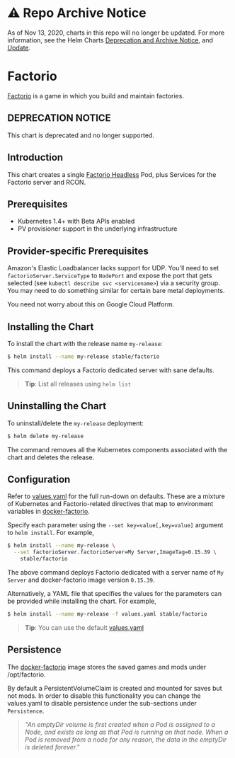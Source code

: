 # ⚠️ Repo Archive Notice

As of Nov 13, 2020, charts in this repo will no longer be updated.
For more information, see the Helm Charts [Deprecation and Archive Notice](https://github.com/nholuongut/Helmcharts#%EF%B8%8F-deprecation-and-archive-notice), and [Update](https://helm.sh/blog/charts-repo-deprecation/).

# Factorio

[Factorio](https://www.factorio.com/) is a game in which you build and maintain factories.

## DEPRECATION NOTICE

This chart is deprecated and no longer supported.

## Introduction

This chart creates a single [Factorio Headless](https://www.factorio.com/download-headless) Pod, plus Services for the Factorio server and RCON.

## Prerequisites

- Kubernetes 1.4+ with Beta APIs enabled
- PV provisioner support in the underlying infrastructure

## Provider-specific Prerequisites

Amazon's Elastic Loadbalancer lacks support for UDP. You'll need to set `factorioServer.ServiceType` to `NodePort` and expose the port that gets selected (see `kubectl describe svc <servicename>`) via a security group. You may need to do something similar for certain bare metal deployments.

You need not worry about this on Google Cloud Platform.

## Installing the Chart

To install the chart with the release name `my-release`:

```bash
$ helm install --name my-release stable/factorio
```

This command deploys a Factorio dedicated server with sane defaults.

> **Tip**: List all releases using `helm list`

## Uninstalling the Chart

To uninstall/delete the `my-release` deployment:

```bash
$ helm delete my-release
```

The command removes all the Kubernetes components associated with the chart and deletes the release.

## Configuration

Refer to [values.yaml](values.yaml) for the full run-down on defaults. These are a mixture of Kubernetes and Factorio-related directives that map to environment variables in [docker-factorio](https://github.com/games-on-k8s/docker-factorio).

Specify each parameter using the `--set key=value[,key=value]` argument to `helm install`. For example,

```bash
$ helm install --name my-release \
  --set factorioServer.factorioServer=My Server,ImageTag=0.15.39 \
    stable/factorio
```

The above command deploys Factorio dedicated with a server name of `My Server` and docker-factorio image version `0.15.39`.

Alternatively, a YAML file that specifies the values for the parameters can be provided while installing the chart. For example,

```bash
$ helm install --name my-release -f values.yaml stable/factorio
```

> **Tip**: You can use the default [values.yaml](values.yaml)

## Persistence

The [docker-factorio](https://github.com/games-on-k8s/docker-factorio) image stores the saved games and mods under /opt/factorio.

By default a PersistentVolumeClaim is created and mounted for saves but not mods. In order to disable this functionality
you can change the values.yaml to disable persistence under the sub-sections under `Persistence`.

> *"An emptyDir volume is first created when a Pod is assigned to a Node, and exists as long as that Pod is running on that node. When a Pod is removed from a node for any reason, the data in the emptyDir is deleted forever."*
